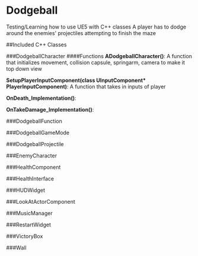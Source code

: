# Dodgeball

Testing/Learning how to use UE5 with C++ classes
A player has to dodge around the enemies' projectiles attempting to finish the maze

##Included C++ Classes

###DodgeballCharacter
####Functions
__ADodgeballCharacter()__: A function that initializes movement, collision capsule, springarm, camera to make it top down view

__SetupPlayerInputComponent(class UInputComponent* PlayerInputComponent)__: A function that takes in inputs of player

__OnDeath_Implementation()__:

__OnTakeDamage_Implementation()__:

###DodgeballFunction

###DodgeballGameMode

###DodgeballProjectile

###EnemyCharacter

###HealthComponent

###HealthInterface

###HUDWidget

###LookAtActorComponent

###MusicManager

###RestartWidget

###VictoryBox

###Wall
